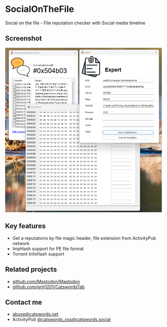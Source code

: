 # SocialOnTheFile
Social on the file - File reputation checker with Social media timeline

## Screenshot
![Screenshot](screenshot.png)

## Key features
* Get a reputations by file magic header, file extension from ActivityPub network
* ImpHash support for PE file format
* Torrent InfoHash support

## Related projects
* [github.com/Mastodon/Mastodon](https://github.com/Mastodon/Mastodon)
* [github.com/gnh1201/CatswordsTab](https://github.com/gnh1201/CatswordsTab)

## Contact me
- abuse@catswords.net
- ActivityPub [@catswords_oss@catswords.social](https://catswords.social/@catswords_oss)
